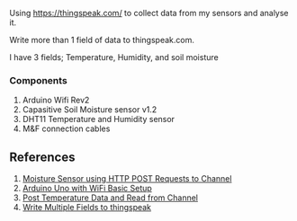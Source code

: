 Using https://thingspeak.com/ to collect data from my sensors and analyse it.

Write more than 1 field of data to thingspeak.com.

I have 3 fields; Temperature, Humidity, and soil moisture

### Components
1. Arduino Wifi Rev2
2. Capasitive Soil Moisture sensor v1.2
3. DHT11 Temperature and Humidity sensor
4. M&F connection cables

## References
1. [Moisture Sensor using HTTP POST Requests to Channel](https://www.mathworks.com/help/thingspeak/MoistureMonitor.html)
2. [Arduino Uno with WiFi Basic Setup](https://www.elithecomputerguy.com/2019/06/arduino-uno-with-wifi-basic-setup/)
3. [Post Temperature Data and Read from Channel](https://www.mathworks.com/help/thingspeak/read-and-post-temperature-data.html)
4. [Write Multiple Fields to thingspeak](https://github.com/mathworks/thingspeak-arduino/blob/master/examples/ArduinoUnoWiFi%20Rev2/WriteMultipleFields/WriteMultipleFields.ino)



